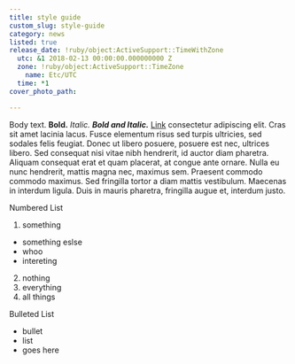 ```yaml
---
title: style guide
custom_slug: style-guide
category: news
listed: true
release_date: !ruby/object:ActiveSupport::TimeWithZone
  utc: &1 2018-02-13 00:00:00.000000000 Z
  zone: !ruby/object:ActiveSupport::TimeZone
    name: Etc/UTC
  time: *1
cover_photo_path: 

---
```

Body text. __Bold.__ _Italic._ __*Bold and Italic.*__ [Link]() consectetur adipiscing elit. Cras sit amet lacinia lacus. Fusce elementum risus sed turpis ultricies, sed sodales felis feugiat. Donec ut libero posuere, posuere est nec, ultrices libero. Sed consequat nisi vitae nibh hendrerit, id auctor diam pharetra. Aliquam consequat erat et quam placerat, at congue ante ornare. Nulla eu nunc hendrerit, mattis magna nec, maximus sem. Praesent commodo commodo maximus. Sed fringilla tortor a diam mattis vestibulum. Maecenas in interdum ligula. Duis in mauris pharetra, fringilla augue et, interdum justo.

Numbered List

1. something
  * something eslse
  * whoo
  * intereting
2. nothing
3. everything
4. all things

Bulleted List

* bullet
* list
* goes here